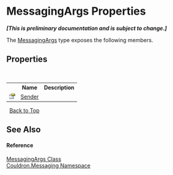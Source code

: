 # MessagingArgs Properties
 _**\[This is preliminary documentation and is subject to change.\]**_

The <a href="T_Couldron_Messaging_MessagingArgs">MessagingArgs</a> type exposes the following members.


## Properties
&nbsp;<table><tr><th></th><th>Name</th><th>Description</th></tr><tr><td>![Public property](media/pubproperty.gif "Public property")</td><td><a href="P_Couldron_Messaging_MessagingArgs_Sender">Sender</a></td><td /></tr></table>&nbsp;
<a href="#messagingargs-properties">Back to Top</a>

## See Also


#### Reference
<a href="T_Couldron_Messaging_MessagingArgs">MessagingArgs Class</a><br /><a href="N_Couldron_Messaging">Couldron.Messaging Namespace</a><br />